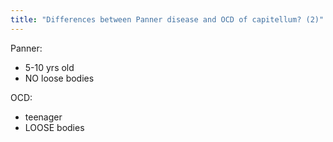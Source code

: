 ```yaml
---
title: "Differences between Panner disease and OCD of capitellum? (2)"
---
```

Panner:
- 5-10 yrs old
- NO loose bodies

OCD:
- teenager
- LOOSE bodies

